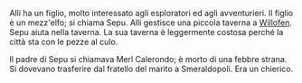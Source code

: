 
Alli ha un figlio, molto interessato agli esploratori ed agli avventurieri. Il figlio è un mezz'elfo; si chiama Sepu. 
Alli gestisce una piccola taverna a [Willofen](Places/Places.md). Sepu aiuta nella taverna. La sua taverna è leggermente costosa perché la città sta con le pezze al culo.

Il padre di Sepu si chiamava Merl Calerondo; è morto di una febbre strana. Si dovevano trasferire dal fratello del marito a Smeraldopoli. Era un chierico.
